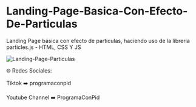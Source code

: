 # Landing-Page-Basica-Con-Efecto-De-Particulas
Landing Page básica con efecto de particulas, haciendo uso de la libreria particles.js - HTML, CSS Y JS

![Landing-Page-Particulas](https://github.com/ProgramaConPid/Landing-Page-Basica-Con-Efecto-De-Particulas/assets/138628056/11817c90-5daf-4b53-a3e8-68508cd699d6)

🌐 Redes Sociales:

Tiktok ➡️ programaconpid

Youtube Channel ➡️ ProgramaConPid
